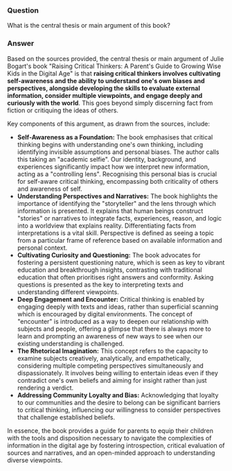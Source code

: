 ### Question

What is the central thesis or main argument of this book?
### Answer

Based on the sources provided, the central thesis or main argument of Julie Bogart's book "Raising Critical Thinkers: A Parent's Guide to Growing Wise Kids in the Digital Age" is that **raising critical thinkers involves cultivating self-awareness and the ability to understand one's own biases and perspectives, alongside developing the skills to evaluate external information, consider multiple viewpoints, and engage deeply and curiously with the world**. This goes beyond simply discerning fact from fiction or critiquing the ideas of others.

Key components of this argument, as drawn from the sources, include:

- **Self-Awareness as a Foundation:** The book emphasises that critical thinking begins with understanding one's own thinking, including identifying invisible assumptions and personal biases. The author calls this taking an "academic selfie". Our identity, background, and experiences significantly impact how we interpret new information, acting as a "controlling lens". Recognising this personal bias is crucial for self-aware critical thinking, encompassing both criticality of others and awareness of self.
- **Understanding Perspectives and Narratives:** The book highlights the importance of identifying the "storyteller" and the lens through which information is presented. It explains that human beings construct "stories" or narratives to integrate facts, experiences, reason, and logic into a worldview that explains reality. Differentiating facts from interpretations is a vital skill. Perspective is defined as seeing a topic from a particular frame of reference based on available information and personal context.
- **Cultivating Curiosity and Questioning:** The book advocates for fostering a persistent questioning nature, which is seen as key to vibrant education and breakthrough insights, contrasting with traditional education that often prioritises right answers and conformity. Asking questions is presented as the key to interpreting texts and understanding different viewpoints.
- **Deep Engagement and Encounter:** Critical thinking is enabled by engaging deeply with texts and ideas, rather than superficial scanning which is encouraged by digital environments. The concept of "encounter" is introduced as a way to deepen our relationship with subjects and people, offering a glimpse that there is always more to learn and prompting an awareness of new ways to see when our existing understanding is challenged.
- **The Rhetorical Imagination:** This concept refers to the capacity to examine subjects creatively, analytically, and empathetically, considering multiple competing perspectives simultaneously and dispassionately. It involves being willing to entertain ideas even if they contradict one's own beliefs and aiming for insight rather than just rendering a verdict.
- **Addressing Community Loyalty and Bias:** Acknowledging that loyalty to our communities and the desire to belong can be significant barriers to critical thinking, influencing our willingness to consider perspectives that challenge established beliefs.

In essence, the book provides a guide for parents to equip their children with the tools and disposition necessary to navigate the complexities of information in the digital age by fostering introspection, critical evaluation of sources and narratives, and an open-minded approach to understanding diverse viewpoints.